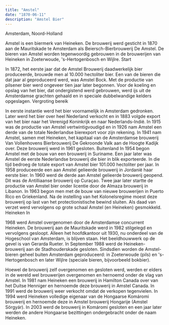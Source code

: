 ```yaml
---
title: "Amstel"
date: "1870-06-11"
description: "Amstel Bier"
---
```


Amsterdam, Noord-Holland

Amstel is een biermerk van Heineken. De brouwerij werd gesticht in 1870 aan de Mauritskade te Amsterdam als Beiersch-Bierbrouwerij De Amstel. De bieren van Amstel worden tegenwoordig gebrouwen in de brouwerijen van Heineken in Zoeterwoude, 's-Hertogenbosch en Wijlre.
Start

In 1872, het eerste jaar dat de Amstel Brouwerij daadwerkelijk bier produceerde, brouwde men al 10.000 hectoliter bier. Een van de bieren die dat jaar al geproduceerd werd, was Amstel Bock. Met de productie van pilsener bier werd ongeveer tien jaar later begonnen. Voor de koeling en opslag van het bier, dat ondergistend werd gebrouwen, werd ijs uit de Amsterdamse grachten gehaald en in speciale dubbelwandige kelders opgeslagen.
Vergroting bereik

In eerste instantie werd het bier voornamelijk in Amsterdam gedronken. Later werd het bier over heel Nederland verkocht en in 1883 volgde export van het bier naar het Verenigd Koninkrijk en naar Nederlands-Indië. In 1915 was de productie van Amstel vertwintigvoudigd en in 1926 nam Amstel een derde van de totale Nederlandse bierexport voor zijn rekening. In 1941 nam Amstel, samen met Heineken, het kapitaal van de Amsterdamse brouwerij Van Vollenhovens Bierbrouwerij De Gekroonde Valk aan de Hoogte Kadijk over. Deze brouwerij werd in 1961 gesloten.
Buitenland
In 1954 begon Amstel met de bouw van een brouwerij in Suriname. Een jaar later was Amstel de eerste Nederlandse brouwerij die bier in blik exporteerde. In die tijd bedroeg de totale export van Amstel bier 101.000 hectoliter per jaar. In 1958 produceerde een aan Amstel gelieerde brouwerij in Jordanië haar eerste bier. In 1960 werd de derde aan Amstel gelieerde brouwerij geopend. Dit was de Antilliaanse brouwerij op Curaçao. Twee jaar later startte de productie van Amstel bier onder licentie door de Almaza brouwerij in Libanon. In 1963 begon men met de bouw van nieuwe brouwerijen in Puerto Rico en Griekenland. Na de instelling van het Kolonelsregime moest deze brouwerij op last van het protectionistische bewind sluiten. Als daad van verzet werd vervolgens op grote schaal Amstel (en Heineken) gesmokkeld.
Heineken
In

1968 werd Amstel overgenomen door de Amsterdamse concurrent Heineken. De brouwerij aan de Mauritskade werd in 1982 stilgelegd en vervolgens gesloopt. Alleen het hoofdkantoor uit 1930, nu onderdeel van de Hogeschool van Amsterdam, is blijven staan. Het beeldhouwwerk op de gevel is van Gerarda Rueter. In September 1988 werd de Heineken-brouwerij aan de Stadhouderskade gesloten. Sindsdien worden de Amstel-bieren geheel buiten Amsterdam geproduceerd: in Zoeterwoude (pils) en 's-Hertogenbosch en later Wijlre (speciale bieren, bijvoorbeeld bokbier).

Hoewel de brouwerij zelf overgenomen en gesloten werd, werden er elders in de wereld wel brouwerijen overgenomen en hernoemd onder de vlag van Amstel. In 1981 nam Heineken een brouwerij in Hamilton Canada over van het Duitse Henniger en hernoemde deze brouwerij in Amstel Canada. In 1991 werd de brouwerij weer verkocht omdat de verkopen tegenvielen. In 1994 werd Heineken volledige eigenaar van de Hongaarse Komáromi brouwerij en hernoemde deze in Amstel brouwerij Hongarije (Amstel Sörgyár). In 2003 werd de brouwerij in Komáromi gesloten en een jaar later werden de andere Hongaarse bezittingen ondergebracht onder de naam Heineken. 